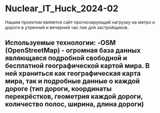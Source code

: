 # Nuclear_IT_Huck_2024-02
  Нашим проектом является сайт прогнозирующий нагрузку на метро и дороги в утренний и вечерний час пик для застройщиков.

Используемые технологии:
  -OSM (OpenStreetMap) - огромная база данных являющаяся подробной свободной и бесплатной географической картой мира. В ней храниться как географическая карта мира, так и подробные данные о каждой дороге (тип дороги, координаты перекрёстков, геометрия каждой дороги, количество полос, ширина, длина дороги)
  -
  
